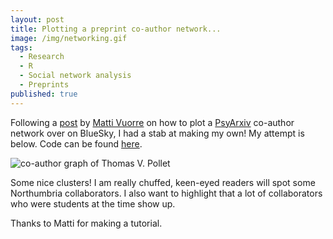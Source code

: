 ```yaml
---
layout: post
title: Plotting a preprint co-author network... 
image: /img/networking.gif
tags:
  - Research
  - R
  - Social network analysis
  - Preprints
published: true
---
```


Following a [post](https://bsky.app/profile/matti.vuorre.com/post/3lzm3wl35zc2n) by [Matti Vuorre](www.vuorre.com) on how to plot a [PsyArxiv](www.psyarxiv.com) co-author network over on BlueSky, I had a stab at making my own! My attempt is below. Code can be found [here](https://tvpollet.github.io/Files_for_sharing/Psy_Arxiv_website.html).

![co-author graph of Thomas V. Pollet](https://tvpollet.github.io/img/Psy_Arxiv_network.jpg)

Some nice clusters! I am really chuffed, keen-eyed readers will spot some Northumbria collaborators. I also want to highlight that a lot of collaborators who were students at the time show up. 

Thanks to Matti for making a tutorial.
